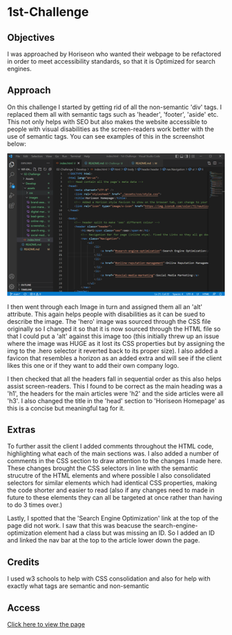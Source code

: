 # 1st-Challenge

## Objectives
I was approached by Horiseon who wanted their webpage to be refactored in order to meet accessibility standards, so that it is Optimized for search engines.

## Approach

On this challenge I started by getting rid of all the non-semantic 'div' tags. I replaced them all with semantic tags such as 'header', 'footer', 'aside' etc. This not only helps with SEO but also makes the website accessible to people with visual disabilities as the screen-readers work better with the use of semantic tags. You can see examples of this in the screenshot below:

![code-snapshot](images/screenshot.png) 

I then went through each Image in turn and assigned them all an 'alt' attribute. This again helps people with disabilities as it can be sued to describe the image. The 'hero' image was sourced through the CSS file originally so I changed it so that it is now sourced through the HTML file so that I could put a 'alt' against this image too (this initially threw up an issue where the image was HUGE as it lost its CSS properties but by assigning the img to the .hero selector it reverted back to its proper size). I also added a favicon that resembles a horizon as an added extra and will see if the client likes this one or if they want to add their own company logo.

I then checked that all the headers fall in sequential order as this also helps assist screen-readers. This I found to be correct as the main heading was a 'h1', the headers for the main articles were 'h2' and the side articles were all 'h3'. I also changed the title in the 'head' section to 'Horiseon Homepage' as this is a concise but meaningful tag for it.

## Extras

To further assit the client I added comments throughout the HTML code, highlighting what each of the main sections was. I also added a number of comments in the CSS section to draw attention to the changes I made here. These changes brought the CSS selectors in line with the semantic strucutre of the HTML elements and where possible I also consolidated selectors for similar elements which had identical CSS properties, making the code shorter and easier to read (also if any changes need to made in future to these elements they can all be targeted at once rather than having to do 3 times over.)

Lastly, I spotted that the 'Search Engine Optimization' link at the top of the page did not work. I saw that this was beacuse the search-engine-optimization element had a class but was missing an ID. So I added an ID and linked the nav bar at the top to the article lower down the page.


## Credits

I used w3 schools to help with CSS consolidation and also for help with exactly what tags are semantic and non-semantic

## Access

 [Click here to view the page](https://joelcronin.github.io/improved-octo-goggles/)



